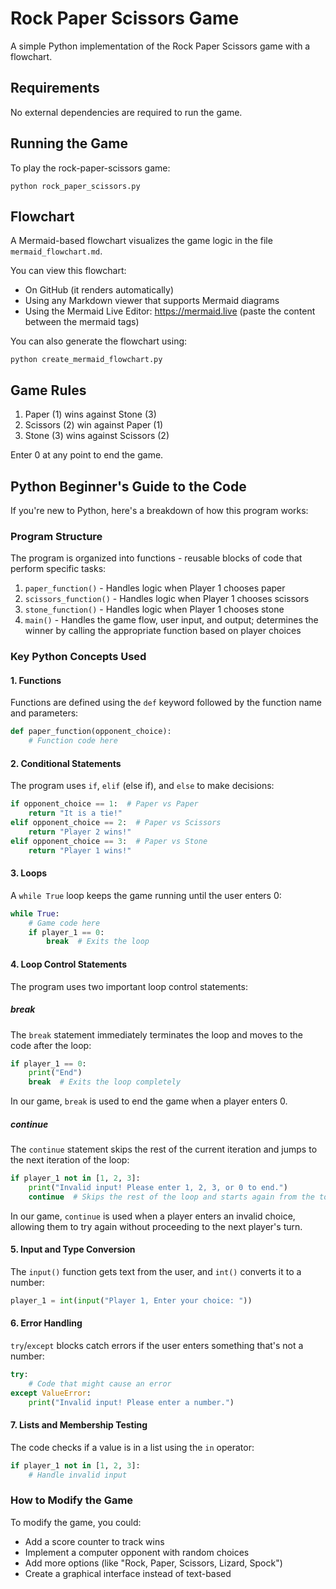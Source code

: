 # Rock Paper Scissors Game

A simple Python implementation of the Rock Paper Scissors game with a flowchart.

## Requirements

No external dependencies are required to run the game.

## Running the Game

To play the rock-paper-scissors game:

```
python rock_paper_scissors.py
```

## Flowchart

A Mermaid-based flowchart visualizes the game logic in the file `mermaid_flowchart.md`.

You can view this flowchart:
- On GitHub (it renders automatically)
- Using any Markdown viewer that supports Mermaid diagrams
- Using the Mermaid Live Editor: https://mermaid.live (paste the content between the mermaid tags)

You can also generate the flowchart using:

```
python create_mermaid_flowchart.py
```

## Game Rules

1. Paper (1) wins against Stone (3)
2. Scissors (2) win against Paper (1)
3. Stone (3) wins against Scissors (2)

Enter 0 at any point to end the game.

## Python Beginner's Guide to the Code

If you're new to Python, here's a breakdown of how this program works:

### Program Structure

The program is organized into functions - reusable blocks of code that perform specific tasks:

1. `paper_function()` - Handles logic when Player 1 chooses paper
2. `scissors_function()` - Handles logic when Player 1 chooses scissors 
3. `stone_function()` - Handles logic when Player 1 chooses stone
4. `main()` - Handles the game flow, user input, and output; determines the winner by calling the appropriate function based on player choices

### Key Python Concepts Used

#### 1. Functions
Functions are defined using the `def` keyword followed by the function name and parameters:
```python
def paper_function(opponent_choice):
    # Function code here
```

#### 2. Conditional Statements
The program uses `if`, `elif` (else if), and `else` to make decisions:
```python
if opponent_choice == 1:  # Paper vs Paper
    return "It is a tie!"
elif opponent_choice == 2:  # Paper vs Scissors
    return "Player 2 wins!"
elif opponent_choice == 3:  # Paper vs Stone
    return "Player 1 wins!"
```

#### 3. Loops
A `while True` loop keeps the game running until the user enters 0:
```python
while True:
    # Game code here
    if player_1 == 0:
        break  # Exits the loop
```

#### 4. Loop Control Statements
The program uses two important loop control statements:

##### break
The `break` statement immediately terminates the loop and moves to the code after the loop:
```python
if player_1 == 0:
    print("End")
    break  # Exits the loop completely
```
In our game, `break` is used to end the game when a player enters 0.

##### continue
The `continue` statement skips the rest of the current iteration and jumps to the next iteration of the loop:
```python
if player_1 not in [1, 2, 3]:
    print("Invalid input! Please enter 1, 2, 3, or 0 to end.")
    continue  # Skips the rest of the loop and starts again from the top
```
In our game, `continue` is used when a player enters an invalid choice, allowing them to try again without proceeding to the next player's turn.

#### 5. Input and Type Conversion
The `input()` function gets text from the user, and `int()` converts it to a number:
```python
player_1 = int(input("Player 1, Enter your choice: "))
```

#### 6. Error Handling
`try`/`except` blocks catch errors if the user enters something that's not a number:
```python
try:
    # Code that might cause an error
except ValueError:
    print("Invalid input! Please enter a number.")
```

#### 7. Lists and Membership Testing
The code checks if a value is in a list using the `in` operator:
```python
if player_1 not in [1, 2, 3]:
    # Handle invalid input
```

### How to Modify the Game

To modify the game, you could:
- Add a score counter to track wins
- Implement a computer opponent with random choices
- Add more options (like "Rock, Paper, Scissors, Lizard, Spock")
- Create a graphical interface instead of text-based 